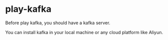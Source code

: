 # play-kafka

Before play kafka, you should have a kafka server.

You can install kafka in your local machine or any cloud platform like Aliyun.

